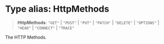 # Type alias: HttpMethods

> **HttpMethods**: `"GET"` \| `"POST"` \| `"PUT"` \| `"PATCH"` \| `"DELETE"` \| `"OPTIONS"` \| `"HEAD"` \| `"CONNECT"` \| `"TRACE"`

The HTTP Methods.
